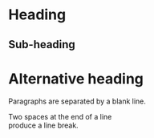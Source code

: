 Heading
=======

Sub-heading
-----------

# Alternative heading #

Paragraphs are separated 
by a blank line.

Two spaces at the end of a line  
produce a line break.
